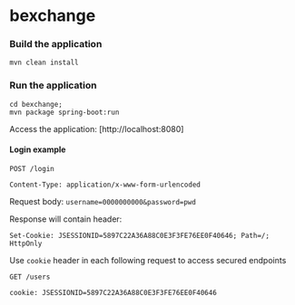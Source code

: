 # bexchange

### Build the application

```
mvn clean install
```

### Run the application

```
cd bexchange; 
mvn package spring-boot:run
```

Access the application: [http://localhost:8080]

#### Login example

```
POST /login

Content-Type: application/x-www-form-urlencoded
```
Request body:
`username=0000000000&password=pwd`

Response will contain header:
```
Set-Cookie: JSESSIONID=5897C22A36A88C0E3F3FE76EE0F40646; Path=/; HttpOnly
```

Use `cookie` header in each following request to access secured endpoints
```
GET /users

cookie: JSESSIONID=5897C22A36A88C0E3F3FE76EE0F40646
 ```

